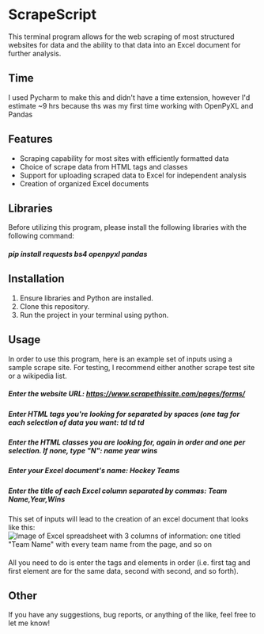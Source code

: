 # ScrapeScript
This terminal program allows for the web scraping of most structured websites for data and the ability to that data into an Excel document for further analysis.

## Time
I used Pycharm to make this and didn't have a time extension, however I'd estimate ~9 hrs because ths was my first time working with OpenPyXL and Pandas

## Features
- Scraping capability for most sites with efficiently formatted data
- Choice of scrape data from HTML tags and classes
- Support for uploading scraped data to Excel for independent analysis
- Creation of organized Excel documents


## Libraries
Before utilizing this program, please install the following libraries with the following command:
##### pip install requests bs4 openpyxl pandas

## Installation
1. Ensure libraries and Python are installed.
2. Clone this repository.
3. Run the project in your terminal using python.

## Usage
In order to use this program, here is an example set of inputs using a sample scrape site. For testing, I recommend either another scrape test site or a wikipedia list.
##### Enter the website URL: https://www.scrapethissite.com/pages/forms/
##### Enter HTML tags you're looking for separated by spaces (one tag for each selection of data you want: td td td
##### Enter the HTML classes you are looking for, again in order and one per selection. If none, type "N": name year wins
##### Enter your Excel document's name: Hockey Teams
##### Enter the title of each Excel column separated by commas: Team Name,Year,Wins
####
This set of inputs will lead to the creation of an excel document that looks like this:
![Image of Excel spreadsheet with 3 columns of information: one titled "Team Name" with every team name from the page, and so on](Images/demoImg)
####
All you need to do is enter the tags and elements in order (i.e. first tag and first element are for the same data, second with second, and so forth).

## Other
If you have any suggestions, bug reports, or anything of the like, feel free to let me know!
